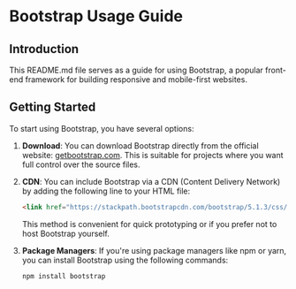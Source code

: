# Bootstrap Usage Guide

## Introduction

This README.md file serves as a guide for using Bootstrap, a popular front-end framework for building responsive and mobile-first websites.

## Getting Started

To start using Bootstrap, you have several options:

1. **Download**: You can download Bootstrap directly from the official website: [getbootstrap.com](https://getbootstrap.com/). This is suitable for projects where you want full control over the source files.

2. **CDN**: You can include Bootstrap via a CDN (Content Delivery Network) by adding the following line to your HTML file:

    ```html
    <link href="https://stackpath.bootstrapcdn.com/bootstrap/5.1.3/css/bootstrap.min.css" rel="stylesheet">
    ```

    This method is convenient for quick prototyping or if you prefer not to host Bootstrap yourself.

3. **Package Managers**: If you're using package managers like npm or yarn, you can install Bootstrap using the following commands:

    ```bash
    npm install bootstrap
    ```